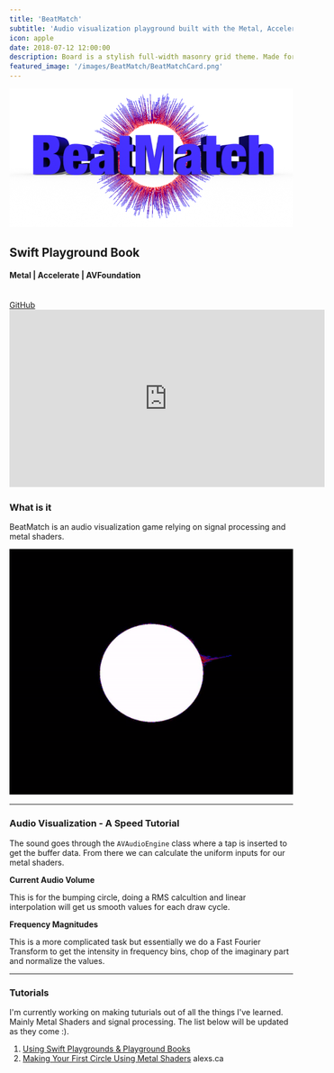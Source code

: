 ```yaml
---
title: 'BeatMatch'
subtitle: 'Audio visualization playground built with the Metal, Accelerate and AVFoundation frameworks'
icon: apple
date: 2018-07-12 12:00:00
description: Board is a stylish full-width masonry grid theme. Made for designers, artists, photographers and developers to show off their best work.
featured_image: '/images/BeatMatch/BeatMatchCard.png'
---
```


<div class="center">
    <img src="/images/BeatMatch/logo.png">
    <h2><i class="fab fa-apple"></i> Swift Playground Book</h2>
    <h4>Metal | Accelerate | AVFoundation</h4>
	<br>
	<a href="https://github.com/barbulescualex/BeatMatch" class="buttonBlue button--large">GitHub</a>
    <br>
    <iframe width="560" height="315" src="https://www.youtube.com/embed/7e6X7DzddIQ" frameborder="0" allowfullscreen></iframe>
</div>

### What is it

BeatMatch is an audio visualization game relying on signal processing and metal shaders. 

<img src="/images/BeatMatch/visulizerDemo.gif"/>

---

### Audio Visualization - A Speed Tutorial

The sound goes through the `AVAudioEngine` class where a tap is inserted to get the buffer data. From there we can calculate the uniform inputs for our metal shaders.

**Current Audio Volume**

This is for the bumping circle, doing a RMS calcultion and linear interpolation will get us smooth values for each draw cycle.

**Frequency Magnitudes**

This is a more complicated task but essentially we do a Fast Fourier Transform to get the intensity in frequency bins, chop of the imaginary part and normalize the values.

---

### Tutorials
I'm currently working on making tuturials out of all the things I've learned. Mainly Metal Shaders and signal processing. The list below will be updated as they come :).

1. [Using Swift Playgrounds & Playground Books](https://medium.com/@barbulescualex/using-swift-playgrounds-playground-books-87c2707be2b5)
2. [Making Your First Circle Using Metal Shaders](https://medium.com/@barbulescualex/making-your-first-circle-using-metal-shaders-1e5049ec8505)
alexs.ca